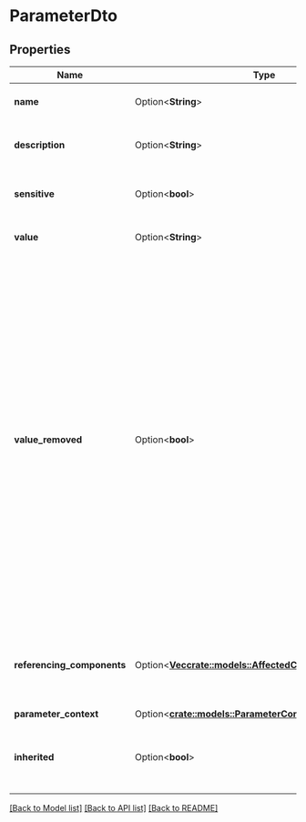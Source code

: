 # ParameterDto

## Properties

Name | Type | Description | Notes
------------ | ------------- | ------------- | -------------
**name** | Option<**String**> | The name of the Parameter | [optional]
**description** | Option<**String**> | The description of the Parameter | [optional]
**sensitive** | Option<**bool**> | Whether or not the Parameter is sensitive | [optional]
**value** | Option<**String**> | The value of the Parameter | [optional]
**value_removed** | Option<**bool**> | Whether or not the value of the Parameter was removed. When a request is made to change a parameter, the value may be null. The absence of the value may be used either to indicate that the value is not to be changed, or that the value is to be set to null (i.e., removed). This denotes which of the two scenarios is being encountered. | [optional]
**referencing_components** | Option<[**Vec<crate::models::AffectedComponentEntity>**](AffectedComponentEntity.md)> | The set of all components in the flow that are referencing this Parameter | [optional]
**parameter_context** | Option<[**crate::models::ParameterContextReferenceEntity**](ParameterContextReferenceEntity.md)> |  | [optional]
**inherited** | Option<**bool**> | Whether or not the Parameter is inherited from another context | [optional]

[[Back to Model list]](../README.md#documentation-for-models) [[Back to API list]](../README.md#documentation-for-api-endpoints) [[Back to README]](../README.md)


